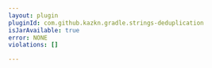```yaml
---
layout: plugin
pluginId: com.github.kazkn.gradle.strings-deduplication
isJarAvailable: true
error: NONE
violations: []

---
```

